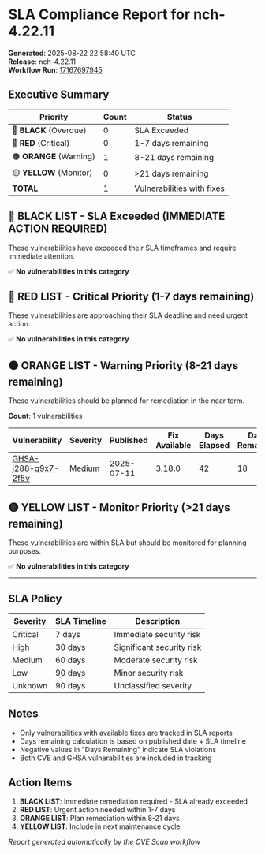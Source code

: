 # SLA Compliance Report for nch-4.22.11

**Generated**: 2025-08-22 22:58:40 UTC  
**Release**: nch-4.22.11  
**Workflow Run**: [17167697945](https://github.com/nirmata/nch-release-management/actions/runs/17167697945)

## Executive Summary

| Priority | Count | Status |
|----------|--------|---------|
| 🔴 **BLACK** (Overdue) | 0 | SLA Exceeded |
| 🔴 **RED** (Critical) | 0 | 1-7 days remaining |
| 🟠 **ORANGE** (Warning) | 1 | 8-21 days remaining |
| 🟡 **YELLOW** (Monitor) | 0 | >21 days remaining |
| **TOTAL** | 1 | Vulnerabilities with fixes |


## 🔴 BLACK LIST - SLA Exceeded (IMMEDIATE ACTION REQUIRED)

These vulnerabilities have exceeded their SLA timeframes and require immediate attention.

✅ **No vulnerabilities in this category**


## 🔴 RED LIST - Critical Priority (1-7 days remaining)

These vulnerabilities are approaching their SLA deadline and need urgent action.

✅ **No vulnerabilities in this category**


## 🟠 ORANGE LIST - Warning Priority (8-21 days remaining)

These vulnerabilities should be planned for remediation in the near term.

**Count**: 1 vulnerabilities

| Vulnerability | Severity | Published | Fix Available | Days Elapsed | Days Remaining | SLA | Affected Images |
|---------------|----------|-----------|---------------|--------------|----------------|-----|-----------------|
| [GHSA-j288-q9x7-2f5v](https://nvd.nist.gov/vuln/detail/GHSA-j288-q9x7-2f5v) | Medium | 2025-07-11 | 3.18.0 | 42 | 18 | 60 days | ghcr.io/nirmata/users:4.22.11 |


## 🟡 YELLOW LIST - Monitor Priority (>21 days remaining)

These vulnerabilities are within SLA but should be monitored for planning purposes.

✅ **No vulnerabilities in this category**


---

## SLA Policy

| Severity | SLA Timeline | Description |
|----------|--------------|-------------|
| Critical | 7 days | Immediate security risk |
| High | 30 days | Significant security risk |
| Medium | 60 days | Moderate security risk |
| Low | 90 days | Minor security risk |
| Unknown | 90 days | Unclassified severity |

## Notes

- Only vulnerabilities with available fixes are tracked in SLA reports
- Days remaining calculation is based on published date + SLA timeline
- Negative values in "Days Remaining" indicate SLA violations
- Both CVE and GHSA vulnerabilities are included in tracking

## Action Items

1. **BLACK LIST**: Immediate remediation required - SLA already exceeded
2. **RED LIST**: Urgent action needed within 1-7 days
3. **ORANGE LIST**: Plan remediation within 8-21 days  
4. **YELLOW LIST**: Include in next maintenance cycle

*Report generated automatically by the CVE Scan workflow*
